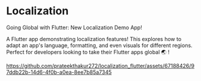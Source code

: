 # Localization

Going Global with Flutter: New Localization Demo App!

A Flutter app demonstrating localization features! This explores how to adapt an app's language, formatting, and even visuals for different regions.
Perfect for developers looking to take their Flutter apps global 🌏 !



https://github.com/prateekthakur272/localization_flutter/assets/67188426/97ddb22b-14d6-4f0b-a0ea-8ee7b85a7345

